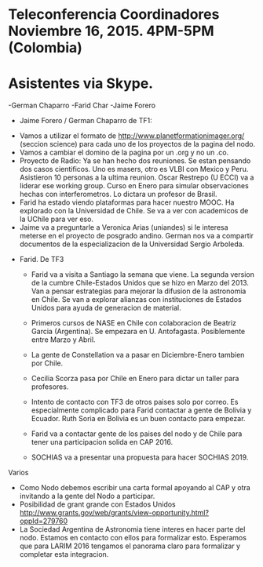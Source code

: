 Teleconferencia Coordinadores Noviembre 16, 2015. 4PM-5PM (Colombia)
====================================================================

Asistentes via Skype.
==================== 
-German Chaparro
-Farid Char
-Jaime Forero


- Jaime Forero / German Chaparro de TF1:
  
 * Vamos a utilizar el formato de http://www.planetformationimager.org/ 
   (seccion science) para cada uno de los proyectos de la pagina del nodo. 
 * Vamos a cambiar el domino de la pagina por un .org y no un .co.
 * Proyecto de Radio: Ya se han hecho dos reuniones. Se estan pensando
   dos casos cientificos. Uno es masers, otro es VLBI con Mexico y
   Peru. Asistieron 10 personas a la ultima reunion. Oscar Restrepo (U ECCI)
   va a liderar ese working group. Curso en Enero para simular
   observaciones hechas con interferometros. Lo dictara un profesor de
   Brasil. 
 * Farid ha estado viendo plataformas para hacer nuestro MOOC. Ha
   explorado con la Universidad de Chile. Se va a ver con academicos
   de la UChile para ver eso.
 * Jaime va a preguntarle a Veronica Arias (uniandes) si le interesa
   meterse en el proyecto de  posgrado andino. German nos va a
   compartir documentos de la  especializacion de la Universidad
   Sergio Arboleda. 


- Farid. De TF3 
  * Farid va a visita a Santiago la semana que viene. La segunda
    version de la cumbre Chile-Estados Unidos que se hizo en Marzo del
    2013. Van a pensar estrategias para mejorar la difusion de la
    astronomia en Chile. Se van a explorar alianzas con instituciones de
    Estados Unidos para ayuda de generacion de material.

  * Primeros cursos de NASE en Chile con colaboracion de Beatriz
    Garcia (Argentina). Se empezara en U. Antofagasta. Posiblemente
    entre Marzo y Abril.

  * La gente de Constellation va a pasar en Diciembre-Enero tambien
    por Chile.

  * Cecilia Scorza pasa por Chile en Enero para dictar un taller para
    profesores. 
    
  * Intento de contacto con TF3 de otros paises solo por correo. 
    Es especialmente complicado para Farid contactar a gente de
    Bolivia y Ecuador. Ruth Soria en Bolivia es un buen
    contacto para empezar.
    
  * Farid va a contactar gente de los paises del nodo y de Chile para
    tener una participacion solida en CAP 2016.

  * SOCHIAS va a presentar una propuesta para hacer SOCHIAS 2019. 

Varios
  

  * Como Nodo debemos escribir una carta formal apoyando al CAP y otra
    invitando a la gente del Nodo a participar.
  * Posibilidad de grant grande con Estados Unidos http://www.grants.gov/web/grants/view-opportunity.html?oppId=279760
  * La Sociedad Argentina de Astronomia tiene interes en hacer parte
    del nodo. Estamos en contacto con ellos para formalizar
    esto. Esperamos que para LARIM 2016 tengamos el panorama claro
    para formalizar y completar esta integracion.



